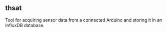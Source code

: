 ## thsat

Tool for acquiring sensor data from a connected Arduino and storing it in an InfluxDB database.

